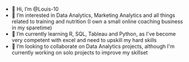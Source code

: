 - 👋 Hi, I’m @Louis-10
- 👀 I’m interested in Data Analytics, Marketing Analytics and all things related to training and nutrition (I own a small online coaching business in my sparetime)
- 🌱 I’m currently learning R, SQL, Tableau and Python, as I've become very competent with excel and need to upskill my hard skills
- 💞️ I’m looking to collaborate on Data Analytics projects, although I'm currently working on solo projects to improve my skillset

<!---
Louis-10/Louis-10 is a ✨ special ✨ repository because its `README.md` (this file) appears on your GitHub profile.
You can click the Preview link to take a look at your changes.
--->

